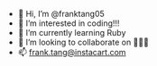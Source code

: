 - 👋  Hi, I’m @franktang05
- 👀  I’m interested in coding!!!
- 🌱  I’m currently learning Ruby
- 💞️  I’m looking to collaborate on 🥕🥕🥕
- 📫  frank.tang@instacart.com

<!---
franktang05/franktang05 is a ✨ special ✨ repository because its `README.md` (this file) appears on your GitHub profile.
You can click the Preview link to take a look at your changes.
--->
